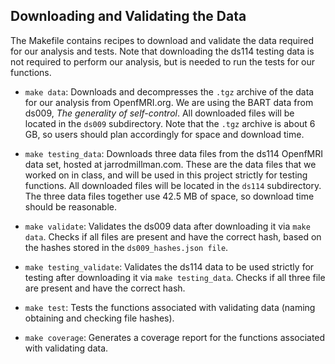 ## Downloading and Validating the Data

The Makefile contains recipes to download and validate the data required for 
our analysis and tests. Note that downloading the ds114 testing data is not 
required to perform our analysis, but is needed to run the tests for our 
functions. 

- `make data`: Downloads and decompresses the `.tgz` archive of the data for 
our analysis from OpenfMRI.org. We are using the BART data from ds009, 
*The generality of self-control*. All downloaded files will be located in the 
`ds009` subdirectory. Note that the `.tgz` archive is about 6 GB, so users 
should plan accordingly for space and download time. 
- `make testing_data`: Downloads three data files from the ds114 OpenfMRI data 
set, hosted at jarrodmillman.com. These are the data files that we worked on 
in class, and will be used in this project strictly for testing functions. All 
downloaded files will be located in the `ds114` subdirectory. The three data 
files together use 42.5 MB of space, so download time should be reasonable.

- `make validate`: Validates the ds009 data after downloading it via 
`make data`. Checks if all files are present and have the correct hash, based 
on the hashes stored in the `ds009_hashes.json file`. 
- `make testing_validate`: Validates the ds114 data to be used strictly for 
testing after downloading it via `make testing_data`. Checks if all three file 
are present and have the correct hash. 

- `make test`: Tests the functions associated with validating data (naming 
obtaining and checking file hashes). 
- `make coverage`: Generates a coverage report for the functions associated 
with validating data. 
